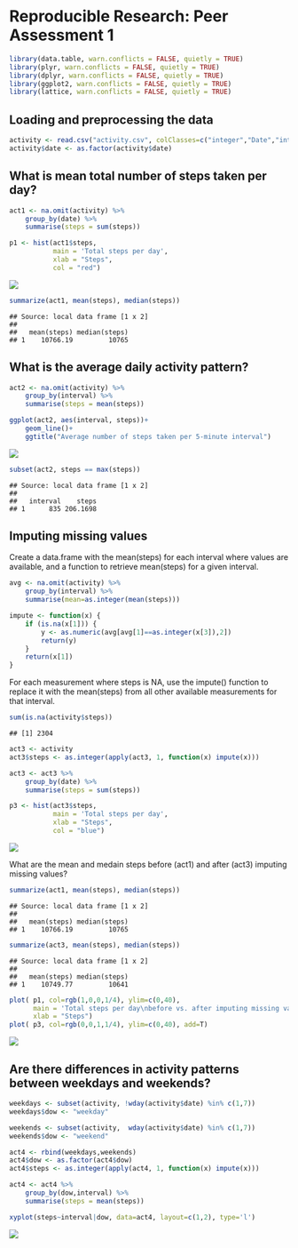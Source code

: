 # Reproducible Research: Peer Assessment 1


```r
library(data.table, warn.conflicts = FALSE, quietly = TRUE)
library(plyr, warn.conflicts = FALSE, quietly = TRUE)
library(dplyr, warn.conflicts = FALSE, quietly = TRUE)
library(ggplot2, warn.conflicts = FALSE, quietly = TRUE)
library(lattice, warn.conflicts = FALSE, quietly = TRUE)
```

## Loading and preprocessing the data

```r
activity <- read.csv("activity.csv", colClasses=c("integer","Date","integer"))
activity$date <- as.factor(activity$date)
```

## What is mean total number of steps taken per day?

```r
act1 <- na.omit(activity) %>%
    group_by(date) %>%
    summarise(steps = sum(steps))

p1 <- hist(act1$steps, 
           main = 'Total steps per day', 
           xlab = "Steps", 
           col = "red")
```

![](PA1_template_files/figure-html/unnamed-chunk-3-1.png) 

```r
summarize(act1, mean(steps), median(steps))
```

```
## Source: local data frame [1 x 2]
## 
##   mean(steps) median(steps)
## 1    10766.19         10765
```

## What is the average daily activity pattern?

```r
act2 <- na.omit(activity) %>%
    group_by(interval) %>%
    summarise(steps = mean(steps))

ggplot(act2, aes(interval, steps))+ 
    geom_line()+
    ggtitle("Average number of steps taken per 5-minute interval")
```

![](PA1_template_files/figure-html/unnamed-chunk-4-1.png) 

```r
subset(act2, steps == max(steps))
```

```
## Source: local data frame [1 x 2]
## 
##   interval    steps
## 1      835 206.1698
```

## Imputing missing values
Create a data.frame with the mean(steps) for each interval where values are available, and a function to retrieve mean(steps) for a given interval.

```r
avg <- na.omit(activity) %>%
    group_by(interval) %>%
    summarise(mean=as.integer(mean(steps)))

impute <- function(x) { 
    if (is.na(x[1])) {
        y <- as.numeric(avg[avg[1]==as.integer(x[3]),2])
        return(y)
    }
    return(x[1])
}
```

For each measurement where steps is NA, use the impute() function to replace it with the mean(steps) from all other available measurements for that interval.

```r
sum(is.na(activity$steps))
```

```
## [1] 2304
```

```r
act3 <- activity
act3$steps <- as.integer(apply(act3, 1, function(x) impute(x)))

act3 <- act3 %>%
    group_by(date) %>%
    summarise(steps = sum(steps))

p3 <- hist(act3$steps, 
           main = 'Total steps per day', 
           xlab = "Steps", 
           col = "blue")
```

![](PA1_template_files/figure-html/unnamed-chunk-6-1.png) 

What are the mean and medain steps before (act1) and after (act3) imputing missing values?

```r
summarize(act1, mean(steps), median(steps))
```

```
## Source: local data frame [1 x 2]
## 
##   mean(steps) median(steps)
## 1    10766.19         10765
```

```r
summarize(act3, mean(steps), median(steps))
```

```
## Source: local data frame [1 x 2]
## 
##   mean(steps) median(steps)
## 1    10749.77         10641
```

```r
plot( p1, col=rgb(1,0,0,1/4), ylim=c(0,40), 
      main = 'Total steps per day\nbefore vs. after imputing missing values', 
      xlab = "Steps")
plot( p3, col=rgb(0,0,1,1/4), ylim=c(0,40), add=T)
```

![](PA1_template_files/figure-html/unnamed-chunk-7-1.png) 

## Are there differences in activity patterns between weekdays and weekends?

```r
weekdays <- subset(activity, !wday(activity$date) %in% c(1,7))
weekdays$dow <- "weekday"

weekends <- subset(activity,  wday(activity$date) %in% c(1,7))
weekends$dow <- "weekend"

act4 <- rbind(weekdays,weekends)
act4$dow <- as.factor(act4$dow)
act4$steps <- as.integer(apply(act4, 1, function(x) impute(x)))

act4 <- act4 %>%
    group_by(dow,interval) %>%
    summarise(steps = mean(steps))

xyplot(steps~interval|dow, data=act4, layout=c(1,2), type='l')
```

![](PA1_template_files/figure-html/unnamed-chunk-8-1.png) 
